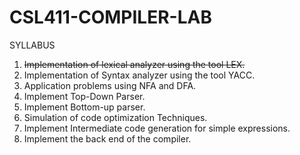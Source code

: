 # CSL411-COMPILER-LAB
SYLLABUS
1. ~~Implementation of lexical analyzer using the tool LEX.~~
2. Implementation of Syntax analyzer using the tool YACC.
3. Application problems using NFA and DFA.
4. Implement Top-Down Parser.
5. Implement Bottom-up parser.
6. Simulation of code optimization Techniques.
7. Implement Intermediate code generation for simple expressions.
8. Implement the back end of the compiler.
     
  
